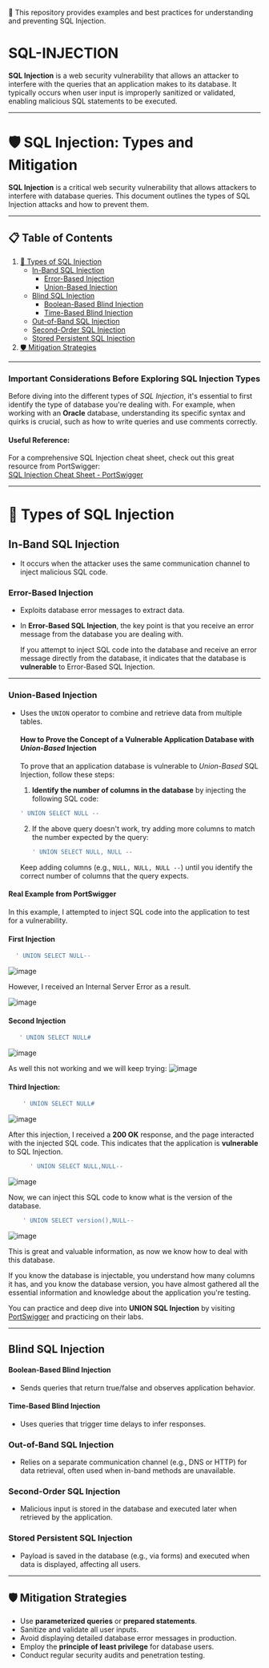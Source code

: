 🎯 This repository provides examples and best practices for understanding and preventing SQL Injection.  

# SQL-INJECTION
**SQL Injection** is a web security vulnerability that allows an attacker to interfere with the queries that an application makes to its database. It typically occurs when user input is improperly sanitized or validated, enabling malicious SQL statements to be executed.

---

# 🛡️ SQL Injection: Types and Mitigation  

**SQL Injection** is a critical web security vulnerability that allows attackers to interfere with database queries. This document outlines the types of SQL Injection attacks and how to prevent them.

---

## 📋 Table of Contents
1. [🚨 Types of SQL Injection](#types-of-sql-injection)  
   - [In-Band SQL Injection](#in-band-sql-injection)  
     - [Error-Based Injection](#error-based-injection)  
     - [Union-Based Injection](#union-based-injection)  
   - [Blind SQL Injection](#blind-sql-injection)  
     - [Boolean-Based Blind Injection](#boolean-based-blind-injection)  
     - [Time-Based Blind Injection](#time-based-blind-injection)  
   - [Out-of-Band SQL Injection](#out-of-band-sql-injection)  
   - [Second-Order SQL Injection](#second-order-sql-injection)  
   - [Stored Persistent SQL Injection](#stored-persistent-sql-injection)  
2. [🛡️ Mitigation Strategies](#mitigation-strategies)  


---
### Important Considerations Before Exploring SQL Injection Types

Before diving into the different types of *SQL Injection*, it's essential to first identify the type of database you're dealing with. For example, when working with an **Oracle** database, understanding its specific syntax and quirks is crucial, such as how to write queries and use comments correctly.

#### Useful Reference:
For a comprehensive SQL Injection cheat sheet, check out this great resource from PortSwigger:  
[SQL Injection Cheat Sheet - PortSwigger](https://portswigger.net/web-security/sql-injection/cheat-sheet)


---
# 🚨 Types of SQL Injection    

## In-Band SQL Injection  
- It occurs when the attacker uses the same communication channel to inject malicious SQL code.
   

### Error-Based Injection  
- Exploits database error messages to extract data.
- In **Error-Based SQL Injection**, the key point is that you receive an error message from the database you are dealing with.  

  If you attempt to inject SQL code into the database and receive an error message directly from the database, it indicates that the database is             
  **vulnerable** to Error-Based SQL Injection.

<hr style="border: 0.1px">

### Union-Based Injection  
- Uses the `UNION` operator to combine and retrieve data from multiple tables.
   #### How to Prove the Concept of a Vulnerable Application Database with *Union-Based* Injection

  To prove that an application database is vulnerable to *Union-Based* SQL Injection, follow these steps:

   1. **Identify the number of columns in the database** by injecting the following SQL code:
    ```sql
    ' UNION SELECT NULL -- 
    ```

   2. If the above query doesn't work, try adding more columns to match the number expected by the query:
       ```sql
       ' UNION SELECT NULL, NULL -- 
       ```

   Keep adding columns (e.g., `NULL, NULL, NULL --`) until you identify the correct number of columns that the query expects.

#### Real Example from PortSwigger

In this example, I attempted to inject SQL code into the application to test for a vulnerability.

#### First Injection
   ```sql
     ' UNION SELECT NULL-- 
   ```
![image](https://github.com/user-attachments/assets/234954be-999d-4bda-b9c8-cf689968c6e1)

 However, I received an Internal Server Error as a result.
 
   ![image](https://github.com/user-attachments/assets/b3ca285a-8028-41de-b43b-e811342ecbfe)
   
 #### Second Injection
   ```sql
      ' UNION SELECT NULL#
   ```

 ![image](https://github.com/user-attachments/assets/ca8e4157-4b96-45e9-9b40-608fcfc2a402)

 As well this not working and we will keep trying:
 ![image](https://github.com/user-attachments/assets/03459deb-cd7d-4f62-9cb9-4325a742ab5b)

 #### Third Injection:
  ```sql
      ' UNION SELECT NULL#
   ```

![image](https://github.com/user-attachments/assets/7dd060c8-59f5-4205-8ec9-874cd8f47936)

  After this injection, I received a **200 OK** response, and the page interacted with the injected SQL code. This indicates that the application is **vulnerable** to SQL Injection.
```sql
      ' UNION SELECT NULL,NULL--
   ```

![image](https://github.com/user-attachments/assets/8d091b5b-e01d-48ab-8d14-9dbe45e3d7e4)

    
Now, we can inject this SQL code to know what is the version of the database.

  ```sql
      ' UNION SELECT version(),NULL--
   ```
![image](https://github.com/user-attachments/assets/431c8ab3-7fec-4073-b62c-b358ed2af01c)




This is great and valuable information, as now we know how to deal with this database.


If you know the database is injectable, you understand how many columns it has, and you know the database version, you have almost gathered all the essential information and knowledge about the application you're testing.

You can practice and deep dive into **UNION SQL Injection** by visiting [PortSwigger](https://portswigger.net) and practicing on their labs.



---
## Blind SQL Injection  

#### Boolean-Based Blind Injection  
- Sends queries that return true/false and observes application behavior.  

#### Time-Based Blind Injection  
- Uses queries that trigger time delays to infer responses.  

### Out-of-Band SQL Injection  
- Relies on a separate communication channel (e.g., DNS or HTTP) for data retrieval, often used when in-band methods are unavailable.  

### Second-Order SQL Injection  
- Malicious input is stored in the database and executed later when retrieved by the application.  

### Stored Persistent SQL Injection  
- Payload is saved in the database (e.g., via forms) and executed when data is displayed, affecting all users.  


---

## 🛡️ Mitigation Strategies  

- Use **parameterized queries** or **prepared statements**.  
- Sanitize and validate all user inputs.  
- Avoid displaying detailed database error messages in production.  
- Employ the **principle of least privilege** for database users.  
- Conduct regular security audits and penetration testing.  
